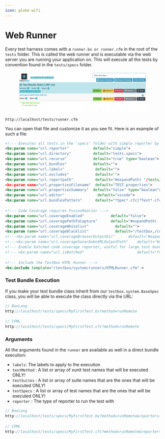 ```yaml
---
icon: globe-wifi
---
```


# Web Runner

Every test harness comes with a `runner.bx or runner.cfm` in the root of the `tests` folder.  This is called the web runner and is executable via the web server you are running your application on.  This will execute all the tests by convention found in the `tests/specs` folder.

<figure><img src="../../.gitbook/assets/image (17).png" alt=""><figcaption></figcaption></figure>

```
http://localhost/tests/runner.cfm
```

You can open that file and customize it as you see fit.  Here is an example of such a file:

```xml
<!--- Executes all tests in the 'specs' folder with simple reporter by default --->
<bx:param name="url.reporter" 			default="simple">
<bx:param name="url.directory" 			default="tests.specs">
<bx:param name="url.recurse" 			default="true" type="boolean">
<bx:param name="url.bundles" 			default="">
<bx:param name="url.labels" 			 default="">
<bx:param name="url.excludes" 			 default="">
<bx:param name="url.reportpath" 		 default="#expandPath( "/tests/results" )#">
<bx:param name="url.propertiesFilename"  default="TEST.properties">
<bx:param name="url.propertiesSummary"	default="false" type="boolean">
<bx:param name="url.editor" 			  default="vscode">
<bx:param name="url.bundlesPattern" 	 default="*Spec*.cfc|*Test*.cfc|*Spec*.bx|*Test*.bx">

<!--- Code Coverage requires FusionReactor --->
<bx:param name="url.coverageEnabled"			default="false">
<bx:param name="url.coveragePathToCapture"		default="#expandPath( '/root' )#">
<bx:param name="url.coverageWhitelist"			  default="">
<bx:param name="url.coverageBlacklist"			  default="/testbox,/coldbox,/tests,/modules,Application.cfc,/index.cfm,Application.bx,/index.bxm">
<!---<bx:param name="url.coverageBrowserOutputDir"		default="#expandPath( '/tests/results/coverageReport' )#">--->
<!---<bx:param name="url.coverageSonarQubeXMLOutputPath"	default="#expandPath( '/tests/results/SonarQubeCoverage.xml' )#">--->
<!--- Enable batched code coverage reporter, useful for large test bundles which require spreading over multiple testbox run commands. --->
<!--- <bx:param name="url.isBatched"						default="false"> --->

<!--- Include the TestBox HTML Runner --->
<bx:include template="/testbox/system/runners/HTMLRunner.cfm" >
```

### Test Bundle Execution

If you make your test bundle class inherit from our `testbox.system.BaseSpec` class, you will be able to execute the class directly via the URL:

```javascript
// BoxLang
http://localhost/tests/specs/MyFirstTest.bx?method=runRemote

// CFML
http://localhost/tests/specs/MyFirstTest.cfc?method=runRemote
```

### Arguments

All the arguments found in the `runner` are available as well in a direct bundle execution:

* `labels`: The labels to apply to the execution
* `testMethod` : A list or array of xunit test names that will be executed ONLY!
* `testSuites` : A list or array of suite names that are the ones that will be executed ONLY!
* `testSpecs` : A list or array of test names that are the ones that will be executed ONLY!
* `reporter` : The type of reporter to run the test with

```javascript
// BoxLang
http://localhost/tests/specs/MyFirstTest.bx?method=runRemote&reporter=text

// CFML
http://localhost/tests/specs/MyFirstTest.cfc?method=runRemote&reporter=text
```

